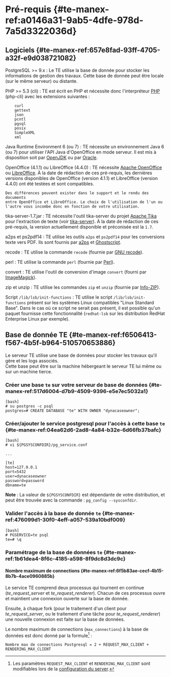 # Pré-requis  {#te-manex-ref:a0146a31-9ab5-4dfe-978d-7a5d3322036d}

## Logiciels {#te-manex-ref:657e8fad-93ff-4705-a32f-e9d038721082}

PostgreSQL &gt;= 9.x
:   Le TE utilise la base de donnée pour stocker les informations de gestion des travaux.
    Cette base de donnée peut être locale (sur le même serveur) ou distante.
	
PHP &gt;= 5.3 (cli)
:   TE est écrit en PHP et nécessite donc l'interpréteur [PHP](http://www.php.net/) (php-cli) avec les extensions suivantes :
    
        curl
        gettext
        json
        pcntl
        pgsql
        posix
        SimpleXML
        xml

Java Runtime Environment 6 (ou 7)
:   TE nécessite un environnement Java 6 (ou 7) pour utiliser l'API Java d'OpenOffice en mode serveur. Il est mis à disposition soit par [OpenJDK](http://openjdk.java.net/install/) ou par [Oracle](http://www.oracle.com/technetwork/java/javase/downloads/index.html).

OpenOffice (4.1.1) ou LibreOffice (4.4.0)
:   TE nécessite [Apache OpenOffice](http://www.openoffice.org) ou
    [LibreOffice](http://www.libreoffice.org). À la date de rédaction de ces
    pré-requis, les dernières versions disponibles de OpenOffice (version
    4.1.1) et LibreOffice (version 4.4.0) ont été testées et sont compatibles.
    
    Des différences peuvent exister dans le support et le rendu des documents
    entre OpenOffice et LibreOffice. Le choix de l'utilisation de l'un ou
    l'autre vous incombe donc en fonction de votre utilisation.

tika-server-1.7.jar
:   TE nécessite l'outil tika-server du projet
    [Apache Tika](http://tika.apache.org/) pour l'extraction de texte (voir
    [tika-server](#tika-server)). À la date de rédaction de ces pré-requis, la
    version actuellement disponible et préconisée est la `1.7`.

a2ps et ps2pdf14
:   TE utilise les outils `a2ps` et `ps2pdf14` pour les conversions texte vers PDF. Ils sont fournis par [a2ps](http://www.gnu.org/software/a2ps/) et [Ghostscript](http://pages.cs.wisc.edu/~ghost/).

recode
:   TE utilise la commande `recode` (fournie par [GNU recode](http://recode.progiciels-bpi.ca/index.html)).

perl
:   TE utilise la commande `perl` (fournie par [Perl](http://www.perl.org/)).

convert
:   TE utilise l'outil de conversion d'image `convert` (fourni par [ImageMagick](http://www.imagemagick.org/)).

zip et unzip
:   TE utilise les commandes `zip` et `unzip` (fournie par [Info-ZIP](http://www.info-zip.org/)).

Script `/lib/lsb/init-functions`
:   TE utilise le script `/lib/lsb/init-functions` présent sur les systèmes Linux compatibles "Linux Standard Base". Dans le cas où ce script ne serait pas présent, il est possible qu'un paquet fournisse cette fonctionnalité (`redhat-lsb` sur les distribution RedHat Enterprise Linux par exemple).


## Base de donnée TE {#te-manex-ref:f6506413-f567-4b5f-b964-510570653886}

Le serveur TE utilise une base de données pour stocker les travaux qu'il gère et les logs associés.  
Cette base peut être sur la machine hébergeant le serveur TE lui même ou sur un machine tierce.

### Créer une base `te` sur votre serveur de base de données {#te-manex-ref:517d6004-d7b9-4509-9396-e5e7ec5032a1}

    [bash]
    # su postgres -c psql
    postgres=# CREATE DATABASE "te" WITH OWNER "dynacaseowner";

### Créer/ajouter le service postgresql pour l'accès à cette base `te` {#te-manex-ref:04ea62d6-2ad8-4a84-b32e-6d66fb37bafc}

    [bash]
    # vi ${PGSYSCONFDIR}/pg_service.conf
    
    ...
    
    [te]
    host=127.0.0.1
    port=5432
    user=dynacaseowner
    password=password
    dbname=te

__Note__ : La valeur de `${PGSYSCONFDIR}` est dépendante de votre distribution, et peut être trouvée avec la commande : `pg_config --sysconfdir`.

### Valider l'accès à la base de donnée `te` {#te-manex-ref:476099d1-30f0-4eff-a057-539a10bdf009}

    [bash]
    # PGSERVICE=te psql
    te=# \q

### Paramétrage de la base de données `te` {#te-manex-ref:1b61dea4-8f6c-4185-a598-8f9dc8d3dc9c}

#### Nombre maximum de connections {#te-manex-ref:6f5b83ae-cecf-4b15-8b7b-4ace0960885b}

Le service TE comprend deux processus qui tournent en continue (*te_request_server* et *te_request_renderer*). Chacun de ces processus ouvre et maintient une connexion ouverte sur la base de donnée.

Ensuite, à chaque fork (pour le traitement d'un client pour *te_request_server*, ou le traitement d'une tâche pour *te_request_renderer*) une nouvelle connexion est faite sur la base de données.

Le nombre maximum de connections (`max_connections`) à la base de données est donc donné par la formule[^1] :

    Nombre max de connections Postgresql = 2 + REQUEST_MAX_CLIENT + RENDERING_MAX_CLIENT


[^1]: Les paramètres `REQUEST_MAX_CLIENT` et `RENDERING_MAX_CLIENT` sont modifiables lors de la [configuration du server](#te-manex-ref:0dc32061-9f16-4941-b1f0-8d66d8f8f8bd).

